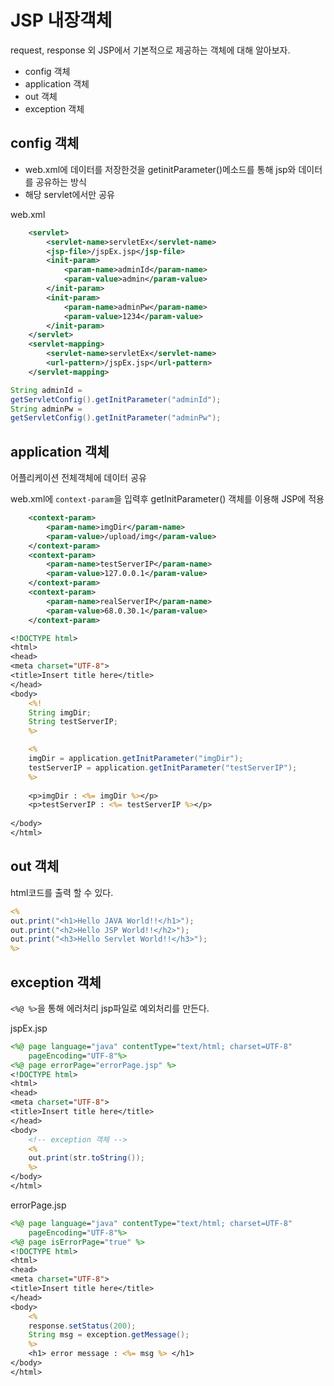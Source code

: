 # JSP 내장객체

request, response 외 JSP에서 기본적으로 제공하는 객체에 대해 알아보자.

- config 객체
- application 객체
- out 객체
- exception 객체

## config 객체

- web.xml에 데이터를 저장한것을 getinitParameter()메소드를 통해 jsp와 데이터를 공유하는 방식
- 해당 servlet에서만 공유

web.xml

```xml
    <servlet>
        <servlet-name>servletEx</servlet-name>
        <jsp-file>/jspEx.jsp</jsp-file>
        <init-param>
            <param-name>adminId</param-name>
            <param-value>admin</param-value>
        </init-param>
        <init-param>
            <param-name>adminPw</param-name>
            <param-value>1234</param-value>
        </init-param>
    </servlet>
    <servlet-mapping>
        <servlet-name>servletEx</servlet-name>
        <url-pattern>/jspEx.jsp</url-pattern>
    </servlet-mapping>
```

```java
String adminId =
getServletConfig().getInitParameter("adminId");
String adminPw =
getServletConfig().getInitParameter("adminPw");
```

## application 객체

어플리케이션 전체객체에 데이터 공유

web.xml에 `context-param`을 입력후 getInitParameter() 객체를 이용해 JSP에 적용

```xml
	<context-param>
		<param-name>imgDir</param-name>
		<param-value>/upload/img</param-value>
	</context-param>
	<context-param>
		<param-name>testServerIP</param-name>
		<param-value>127.0.0.1</param-value>
	</context-param>
	<context-param>
		<param-name>realServerIP</param-name>
		<param-value>68.0.30.1</param-value>
	</context-param>
```

```jsp
<!DOCTYPE html>
<html>
<head>
<meta charset="UTF-8">
<title>Insert title here</title>
</head>
<body>
	<%!
	String imgDir;
	String testServerIP;
	%>

	<%
	imgDir = application.getInitParameter("imgDir");
	testServerIP = application.getInitParameter("testServerIP");
	%>
	
	<p>imgDir : <%= imgDir %></p>
	<p>testServerIP : <%= testServerIP %></p>
	
</body>
</html>
```

## out 객체

html코드를 출력 할 수 있다.

```jsp
<%
out.print("<h1>Hello JAVA World!!</h1>");
out.print("<h2>Hello JSP World!!</h2>");
out.print("<h3>Hello Servlet World!!</h3>");
%>
```

## exception 객체

`<%@ %>`을 통해 에러처리 jsp파일로 예외처리를 만든다.

jspEx.jsp
```jsp
<%@ page language="java" contentType="text/html; charset=UTF-8"
    pageEncoding="UTF-8"%>
<%@ page errorPage="errorPage.jsp" %>
<!DOCTYPE html>
<html>
<head>
<meta charset="UTF-8">
<title>Insert title here</title>
</head>
<body>
    <!-- exception 객체 -->
    <%
    out.print(str.toString());
    %>
</body>
</html>
```

errorPage.jsp
```jsp
<%@ page language="java" contentType="text/html; charset=UTF-8"
    pageEncoding="UTF-8"%>
<%@ page isErrorPage="true" %>
<!DOCTYPE html>
<html>
<head>
<meta charset="UTF-8">
<title>Insert title here</title>
</head>
<body>
    <%
    response.setStatus(200);
    String msg = exception.getMessage();
    %>
    <h1> error message : <%= msg %> </h1>
</body>
</html>
```












